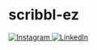 # scribbl-ez

<p align="left">
    <a href="https://www.instagram.com/elin.zhang_">
        <img alt="Instagram" title="Follow me on Instagram" src="https://custom-icon-badges.demolab.com/badge/Instagram-Follow-purple?color=%235B3C88&labelColor=%237D53B8&style=for-the-badge&logo=person-add&logoColor=white"/>
    </a>
    <a href="https://www.linkedin.com/in/elin-zhang">
        <img alt="LinkedIn" title="Connect with me on LinkedIn" src="https://custom-icon-badges.demolab.com/badge/LinkedIn-Connect-blueviolet?color=%235B3C88&labelColor=%237D53B8&style=for-the-badge&logo=person-add&logoColor=white"/>
    </a>
</p>




